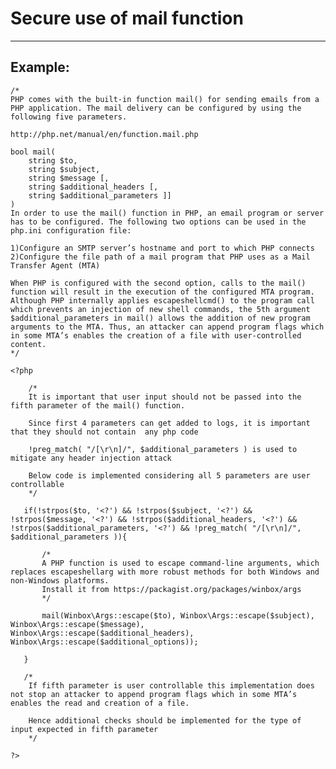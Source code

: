 # Secure use of mail function
-------

## Example:

    /*
    PHP comes with the built-in function mail() for sending emails from a PHP application. The mail delivery can be configured by using the following five parameters.

    http://php.net/manual/en/function.mail.php

    bool mail(	
        string $to, 
        string $subject,
        string $message [, 
        string $additional_headers [, 
        string $additional_parameters ]]
    )
    In order to use the mail() function in PHP, an email program or server has to be configured. The following two options can be used in the php.ini configuration file:

    1)Configure an SMTP server’s hostname and port to which PHP connects
    2)Configure the file path of a mail program that PHP uses as a Mail Transfer Agent (MTA)

    When PHP is configured with the second option, calls to the mail() function will result in the execution of the configured MTA program. Although PHP internally applies escapeshellcmd() to the program call which prevents an injection of new shell commands, the 5th argument $additional_parameters in mail() allows the addition of new program arguments to the MTA. Thus, an attacker can append program flags which in some MTA’s enables the creation of a file with user-controlled content.
    */

   	<?php

        /* 
        It is important that user input should not be passed into the fifth parameter of the mail() function.

        Since first 4 parameters can get added to logs, it is important that they should not contain  any php code

        !preg_match( "/[\r\n]/", $additional_parameters ) is used to mitigate any header injection attack

        Below code is implemented considering all 5 parameters are user controllable
        */

       if(!strpos($to, '<?') && !strpos($subject, '<?') && !strpos($message, '<?') && !strpos($additional_headers, '<?') && !strpos($additional_parameters, '<?') && !preg_match( "/[\r\n]/", $additional_parameters )){

           /*
           A PHP function is used to escape command-line arguments, which replaces escapeshellarg with more robust methods for both Windows and non-Windows platforms. 
           Install it from https://packagist.org/packages/winbox/args
           */

           mail(Winbox\Args::escape($to), Winbox\Args::escape($subject), Winbox\Args::escape($message), Winbox\Args::escape($additional_headers), Winbox\Args::escape($additional_options));

       }

       /*
        If fifth parameter is user controllable this implementation does not stop an attacker to append program flags which in some MTA’s enables the read and creation of a file.
        
        Hence additional checks should be implemented for the type of input expected in fifth parameter
        */

    ?>